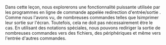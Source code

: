 Dans cette leçon, nous explorerons une fonctionnalité puissante utilisée par les programmes en ligne de commande appelée redirection d'entrée/sortie . Comme nous l'avons vu, de nombreuses commandes telles que lsimprimer leur sortie sur l'écran. Toutefois, cela ne doit pas nécessairement être le cas. En utilisant des notations spéciales, nous pouvons rediriger la sortie de nombreuses commandes vers des fichiers, des périphériques et même vers l'entrée d'autres commandes.


